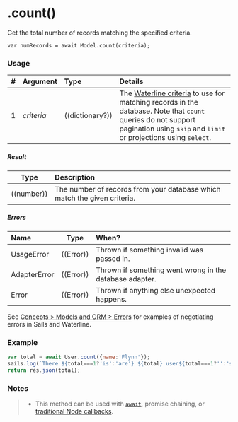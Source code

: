 # .count()

Get the total number of records matching the specified criteria.

```usage
var numRecords = await Model.count(criteria);
```

### Usage

| # | Argument      | Type                  | Details    |
|---|---------------|:----------------------|:-----------|
| 1 | _criteria_    | ((dictionary?))       | The [Waterline criteria](https://sailsjs.com/documentation/concepts/models-and-orm/query-language) to use for matching records in the database.  Note that `count` queries do not support pagination using `skip` and `limit` or projections using `select`.


##### Result

| Type                | Description      |
|---------------------|:-----------------|
| ((number))          | The number of records from your database which match the given criteria.


##### Errors

| Name                | Type                | When?                                                        |
|:--------------------|---------------------|:-------------------------------------------------------------|
| UsageError          | ((Error))           | Thrown if something invalid was passed in.
| AdapterError        | ((Error))           | Thrown if something went wrong in the database adapter.
| Error               | ((Error))           | Thrown if anything else unexpected happens.

See [Concepts > Models and ORM > Errors](https://sailsjs.com/documentation/concepts/models-and-orm/errors) for examples of negotiating errors in Sails and Waterline.

### Example

```javascript
var total = await User.count({name:'Flynn'});
sails.log(`There ${total===1?'is':'are'} ${total} user${total===1?'':'s'} named "Flynn".`);
return res.json(total);
```

### Notes
> + This method can be used with [`await`](https://github.com/mikermcneil/parley/tree/49c06ee9ed32d9c55c24e8a0e767666a6b60b7e8#usage), promise chaining, or [traditional Node callbacks](https://sailsjs.com/documentation/reference/waterline-orm/queries/exec).


<docmeta name="displayName" value=".count()">
<docmeta name="pageType" value="method">
